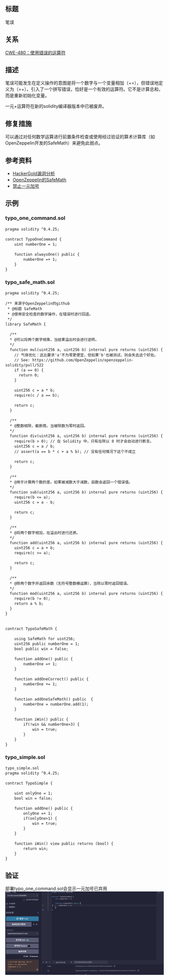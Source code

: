 ## 标题
笔误

## 关系
[CWE-480：使用错误的运算符](https://cwe.mitre.org/data/definitions/480.html)

## 描述
笔误可能发生在定义操作的意图是将一个数字与一个变量相加（+=），但错误地定义为（=+），引入了一个拼写错误，恰好是一个有效的运算符。它不是计算总和，而是重新初始化变量。

一元+运算符在新的solidity编译器版本中已被废弃。

## 修复措施
可以通过对任何数学运算进行前置条件检查或使用经过验证的算术计算库（如OpenZeppelin开发的SafeMath）来避免此弱点。

## 参考资料
* [HackerGold漏洞分析](https://blog.zeppelin.solutions/hackergold-bug-analysis-68d893cad738)
* [OpenZeppelin的SafeMath](https://github.com/OpenZeppelin/openzeppelin-solidity/blob/master/contracts/math/SafeMath.sol)
* [禁止一元加号](https://github.com/ethereum/solidity/issues/1760)
## 示例
### typo_one_command.sol

```solidity
pragma solidity ^0.4.25;

contract TypoOneCommand {
    uint numberOne = 1;

    function alwaysOne() public {
        numberOne =+ 1;
    }
}
```

### typo_safe_math.sol
```solidity
pragma solidity ^0.4.25;

/** 来源于OpenZeppelin的github
 * @标题 SafeMath
 * @使用安全检查的数学操作，在错误时进行回退。
 */
library SafeMath {

  /**
  * @可以将两个数字相乘，当结果溢出时会进行逆转。
  */
  function mul(uint256 a, uint256 b) internal pure returns (uint256) {
    // 气体优化：这比要求'a'不为零更便宜，但如果'b'也被测试，则会失去这个好处。
    // See: https://github.com/OpenZeppelin/openzeppelin-solidity/pull/522
    if (a == 0) {
      return 0;
    }

    uint256 c = a * b;
    require(c / a == b);

    return c;
  }

  /**
  * @整数相除，截断商，当被除数为零时返回。
  */
  function div(uint256 a, uint256 b) internal pure returns (uint256) {
    require(b > 0); // 在 Solidity 中，只有在除以 0 时才会自动进行断言。
    uint256 c = a / b;
    // assert(a == b * c + a % b); // 没有任何情况下这个不成立

    return c;
  }

  /**
  * @用于计算两个数的差。如果被减数大于减数，函数会返回一个错误值。
  */
  function sub(uint256 a, uint256 b) internal pure returns (uint256) {
    require(b <= a);
    uint256 c = a - b;

    return c;
  }

  /**
  * @将两个数字相加，在溢出时进行还原。
  */
  function add(uint256 a, uint256 b) internal pure returns (uint256) {
    uint256 c = a + b;
    require(c >= a);

    return c;
  }

  /**
  * @除两个数字并返回余数（无符号整数模运算），当除以零时返回错误。
  */
  function mod(uint256 a, uint256 b) internal pure returns (uint256) {
    require(b != 0);
    return a % b;
  }
}


contract TypoSafeMath {

    using SafeMath for uint256;
    uint256 public numberOne = 1;
    bool public win = false;

    function addOne() public {
        numberOne =+ 1;
    }

    function addOneCorrect() public {
        numberOne += 1;
    }

    function addOneSafeMath() public  {
        numberOne = numberOne.add(1);
    }

    function iWin() public {
        if(!win && numberOne>3) {
            win = true;
        }
    }
}
```
### typo_simple.sol
```solidity
typo_simple.sol
pragma solidity ^0.4.25;

contract TypoSimple {

    uint onlyOne = 1;
    bool win = false;

    function addOne() public {
        onlyOne =+ 1;
        if(onlyOne>1) {
            win = true;
        }
    }

    function iWin() view public returns (bool) {
        return win;
    }
}
```

## 验证
部署typo_one_command.sol会显示一元加号已弃用
![1-29-1.png](./img/1-29-1.png)
